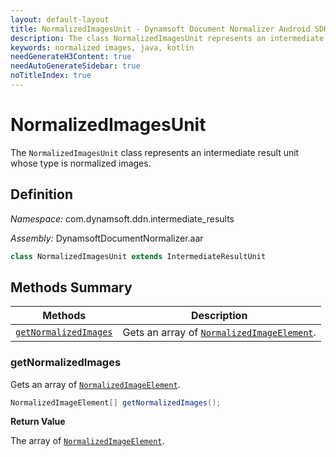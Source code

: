 ```yaml
---
layout: default-layout
title: NormalizedImagesUnit - Dynamsoft Document Normalizer Android SDK API Reference
description: The class NormalizedImagesUnit represents an intermediate result unit whose type is normalized images.
keywords: normalized images, java, kotlin
needGenerateH3Content: true
needAutoGenerateSidebar: true
noTitleIndex: true
---
```


# NormalizedImagesUnit

The `NormalizedImagesUnit` class represents an intermediate result unit whose type is normalized images.

## Definition

*Namespace:* com.dynamsoft.ddn.intermediate_results

*Assembly:* DynamsoftDocumentNormalizer.aar

```java
class NormalizedImagesUnit extends IntermediateResultUnit
```

## Methods Summary

| Methods | Description |
| ---------- | ----------- |
| [`getNormalizedImages`](#getnormalizedimages) | Gets an array of [`NormalizedImageElement`](./normalized-image-element.md). |

### getNormalizedImages

Gets an array of [`NormalizedImageElement`](./normalized-image-element.md).

```java
NormalizedImageElement[] getNormalizedImages();
```

**Return Value**

The array of [`NormalizedImageElement`](./normalized-image-element.md).
